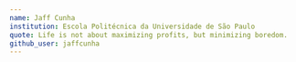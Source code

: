 ```yaml
---
name: Jaff Cunha
institution: Escola Politécnica da Universidade de São Paulo
quote: Life is not about maximizing profits, but minimizing boredom.
github_user: jaffcunha
---
```



